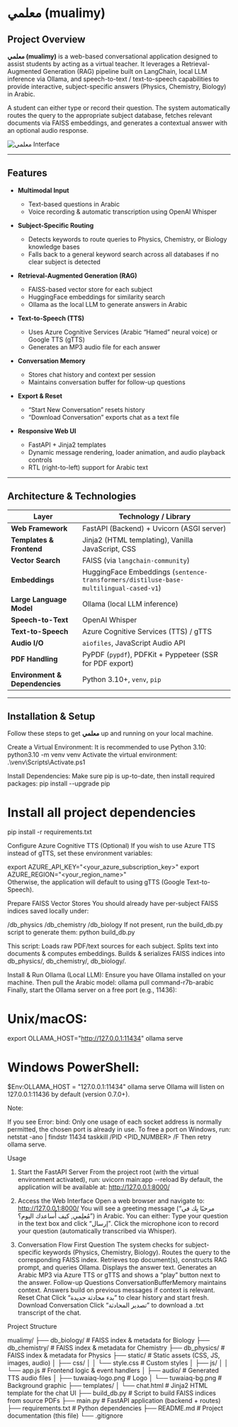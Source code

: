 
# معلمي (mualimy)

## Project Overview

**معلمي (mualimy)** is a web-based conversational application designed to assist students by acting as a virtual teacher. It leverages a Retrieval-Augmented Generation (RAG) pipeline built on LangChain, local LLM inference via Ollama, and speech-to-text / text-to-speech capabilities to provide interactive, subject-specific answers (Physics, Chemistry, Biology) in Arabic.  

A student can either type or record their question. The system automatically routes the query to the appropriate subject database, fetches relevant documents via FAISS embeddings, and generates a contextual answer with an optional audio response.


![معلمي Interface](static/mualimy_screenshot.png)

---

## Features

- **Multimodal Input**  
  - Text-based questions in Arabic  
  - Voice recording & automatic transcription using OpenAI Whisper  

- **Subject-Specific Routing**  
  - Detects keywords to route queries to Physics, Chemistry, or Biology knowledge bases  
  - Falls back to a general keyword search across all databases if no clear subject is detected  

- **Retrieval-Augmented Generation (RAG)**  
  - FAISS-based vector store for each subject  
  - HuggingFace embeddings for similarity search  
  - Ollama as the local LLM to generate answers in Arabic  

- **Text-to-Speech (TTS)**  
  - Uses Azure Cognitive Services (Arabic “Hamed” neural voice) or Google TTS (gTTS)  
  - Generates an MP3 audio file for each answer  

- **Conversation Memory**  
  - Stores chat history and context per session  
  - Maintains conversation buffer for follow-up questions  

- **Export & Reset**  
  - “Start New Conversation” resets history  
  - “Download Conversation” exports chat as a text file  

- **Responsive Web UI**  
  - FastAPI + Jinja2 templates  
  - Dynamic message rendering, loader animation, and audio playback controls  
  - RTL (right-to-left) support for Arabic text  

---

## Architecture & Technologies

| Layer                 | Technology / Library                            |
|-----------------------|--------------------------------------------------|
| **Web Framework**     | FastAPI (Backend) + Uvicorn (ASGI server)        |
| **Templates & Frontend** | Jinja2 (HTML templating), Vanilla JavaScript, CSS |
| **Vector Search**     | FAISS (via `langchain-community`)                |
| **Embeddings**        | HuggingFace Embeddings (`sentence-transformers/distiluse-base-multilingual-cased-v1`) |
| **Large Language Model** | Ollama (local LLM inference)                    |
| **Speech-to-Text**    | OpenAI Whisper                                   |
| **Text-to-Speech**    | Azure Cognitive Services (TTS) / gTTS            |
| **Audio I/O**         | `aiofiles`, JavaScript Audio API                 |
| **PDF Handling**      | PyPDF (`pypdf`), PDFKit + Pyppeteer (SSR for PDF export) |
| **Environment & Dependencies** | Python 3.10+, `venv`, `pip`                   |

---

## Installation & Setup

Follow these steps to get **معلمي** up and running on your local machine.

Create a Virtual Environment:
It is recommended to use Python 3.10:
python3.10 -m venv venv
Activate the virtual environment:
.\venv\Scripts\Activate.ps1

Install Dependencies:
Make sure pip is up-to-date, then install required packages:
pip install --upgrade pip

# Install all project dependencies
pip install -r requirements.txt

Configure Azure Cognitive TTS (Optional)
If you wish to use Azure TTS instead of gTTS, set these environment variables:

export AZURE_API_KEY="<your_azure_subscription_key>"
export AZURE_REGION="<your_region_name>"    
Otherwise, the application will default to using gTTS (Google Text-to-Speech).

Prepare FAISS Vector Stores
You should already have per-subject FAISS indices saved locally under:

/db_physics
/db_chemistry
/db_biology
If not present, run the build_db.py script to generate them:
python build_db.py

This script:
Loads raw PDF/text sources for each subject.
Splits text into documents & computes embeddings.
Builds & serializes FAISS indices into db_physics/, db_chemistry/, db_biology/.

Install & Run Ollama (Local LLM):
Ensure you have Ollama installed on your machine. Then pull the Arabic model:
ollama pull command-r7b-arabic
Finally, start the Ollama server on a free port (e.g., 11436):

# Unix/macOS:
export OLLAMA_HOST="http://127.0.0.1:11434"
ollama serve

# Windows PowerShell:
$Env:OLLAMA_HOST = "127.0.0.1:11434"
ollama serve
Ollama will listen on 127.0.0.1:11436 by default (version 0.7.0+).

Note:

If you see Error: bind: Only one usage of each socket address is normally permitted, the chosen port is already in use.
To free a port on Windows, run:
netstat -ano | findstr 11434
taskkill /PID <PID_NUMBER> /F
Then retry ollama serve.

Usage
1. Start the FastAPI Server
From the project root (with the virtual environment activated), run:
uvicorn main:app --reload
By default, the application will be available at:
http://127.0.0.1:8000/

2. Access the Web Interface
Open a web browser and navigate to:
http://127.0.0.1:8000/
You will see a greeting message (“مرحبًا بِك في مُعلِمي, كيف أُساعدك اليوم؟”) in Arabic.
You can either:
Type your question in the text box and click “إرسال”.
Click the microphone icon to record your question (automatically transcribed via Whisper).

3. Conversation Flow
First Question
The system checks for subject-specific keywords (Physics, Chemistry, Biology).
Routes the query to the corresponding FAISS index.
Retrieves top document(s), constructs RAG prompt, and queries Ollama.
Displays the answer text.
Generates an Arabic MP3 via Azure TTS or gTTS and shows a “play” button next to the answer.
Follow-up Questions
ConversationBufferMemory maintains context.
Answers build on previous messages if context is relevant.
Reset Chat
Click “بدء محادثة جديدة” to clear history and start fresh.
Download Conversation
Click “تصدير المحادثة” to download a .txt transcript of the chat.

Project Structure

mualimy/
├── db_biology/                   # FAISS index & metadata for Biology
├── db_chemistry/                 # FAISS index & metadata for Chemistry
├── db_physics/                   # FAISS index & metadata for Physics
├── static/                       # Static assets (CSS, JS, images, audio)
│   ├── css/
│   │   └── style.css             # Custom styles
│   ├── js/
│   │   └── app.js                # Frontend logic & event handlers
│   ├── audio/                    # Generated TTS audio files
│   ├── tuwaiaq-logo.png          # Logo
│   └── tuwaiaq-bg.png            # Background graphic
├── templates/
│   └── chat.html                 # Jinja2 HTML template for the chat UI
├── build_db.py                   # Script to build FAISS indices from source PDFs
├── main.py                       # FastAPI application (backend + routes)
├── requirements.txt              # Python dependencies
├── README.md                     # Project documentation (this file)
└── .gitignore

